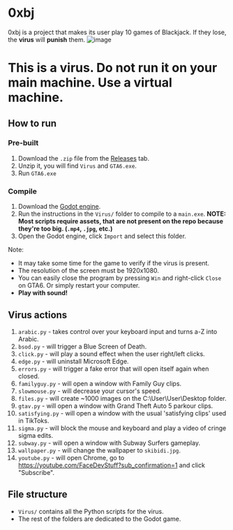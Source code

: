 # 0xbj
0xbj is a project that makes its user play 10 games of Blackjack. If they lose, the **virus** will **punish** them.
![image](https://github.com/face-hh/0xbj/assets/69168154/bb3a65df-c0fb-492b-ae25-c5443e1f22bb)

# This is a virus. Do not run it on your main machine. Use a virtual machine.

## How to run
### Pre-built
1. Download the `.zip` file from the [Releases](https://github.com/face-hh/0xbj/releases) tab.
2. Unzip it, you will find `Virus` and `GTA6.exe`.
3. Run `GTA6.exe`
### Compile
1. Download the [Godot engine](https://godotengine.org/).
2. Run the instructions in the `Virus/` folder to compile to a `main.exe`. **NOTE: Most scripts require assets, that are not present on the repo because they're too big. (`.mp4`, `.jpg`, etc.)**
3. Open the Godot engine, click `Import` and select this folder.

Note:
- It may take some time for the game to verify if the virus is present.
- The resolution of the screen must be 1920x1080.
- You can easily close the program by pressing `Win` and right-click `Close` on GTA6. Or simply restart your computer.
- **Play with sound!**

## Virus actions
1. `arabic.py` - takes control over your keyboard input and turns a-Z into Arabic.
2. `bsod.py` - will trigger a Blue Screen of Death.
3. `click.py` - will play a sound effect when the user right/left clicks.
4. `edge.py` - will uninstall Microsoft Edge.
5. `errors.py` - will trigger a fake error that will open itself again when closed.
6. `familyguy.py` - will open a window with Family Guy clips.
7. `slowmouse.py` - will decrease your cursor's speed.
8. `files.py` - will create ~1000 images on the C:\User\User\Desktop folder.
9. `gtav.py` - will open a window with Grand Theft Auto 5 parkour clips.
10. `satisfying.py` - will open a window with the usual 'satisfying clips' used in TikToks.
11. `sigma.py` - will block the mouse and keyboard and play a video of cringe sigma edits.
12. `subway.py` - will open a window with Subway Surfers gameplay.
13. `wallpaper.py` - will change the wallpaper to `skibidi.jpg`.
14. `youtube.py` - will open Chrome, go to https://youtube.com/FaceDevStuff?sub_confirmation=1 and click "Subscribe".

## File structure
- `Virus/` contains all the Python scripts for the virus.
- The rest of the folders are dedicated to the Godot game.
